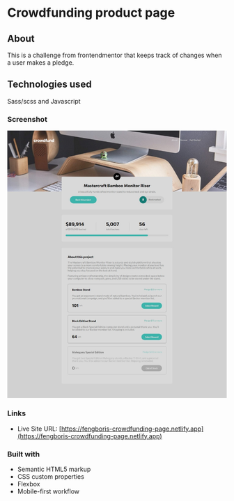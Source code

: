 # Crowdfunding product page

## About

This is a challenge from frontendmentor that keeps track of changes when a user makes a pledge.

## Technologies used

Sass/scss and Javascript

### Screenshot

![images/Web%20capture_12-8-2023_54236_127.0.0.1.jpeg](images/Web%20capture_12-8-2023_54236_127.0.0.1.jpeg)

### Links

- Live Site URL: [https://fengboris-crowdfunding-page.netlify.app](https://fengboris-crowdfunding-page.netlify.app)

### Built with

- Semantic HTML5 markup
- CSS custom properties
- Flexbox
- Mobile-first workflow
